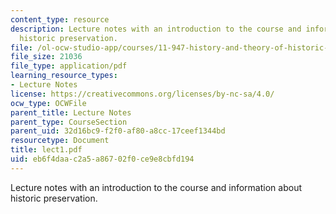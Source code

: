 ```yaml
---
content_type: resource
description: Lecture notes with an introduction to the course and information about
  historic preservation.
file: /ol-ocw-studio-app/courses/11-947-history-and-theory-of-historic-preservation-spring-2007/eb6f4daac2a5a86702f0ce9e8cbfd194_lect1.pdf
file_size: 21036
file_type: application/pdf
learning_resource_types:
- Lecture Notes
license: https://creativecommons.org/licenses/by-nc-sa/4.0/
ocw_type: OCWFile
parent_title: Lecture Notes
parent_type: CourseSection
parent_uid: 32d16bc9-f2f0-af80-a8cc-17ceef1344bd
resourcetype: Document
title: lect1.pdf
uid: eb6f4daa-c2a5-a867-02f0-ce9e8cbfd194
---
```

Lecture notes with an introduction to the course and information about historic preservation.